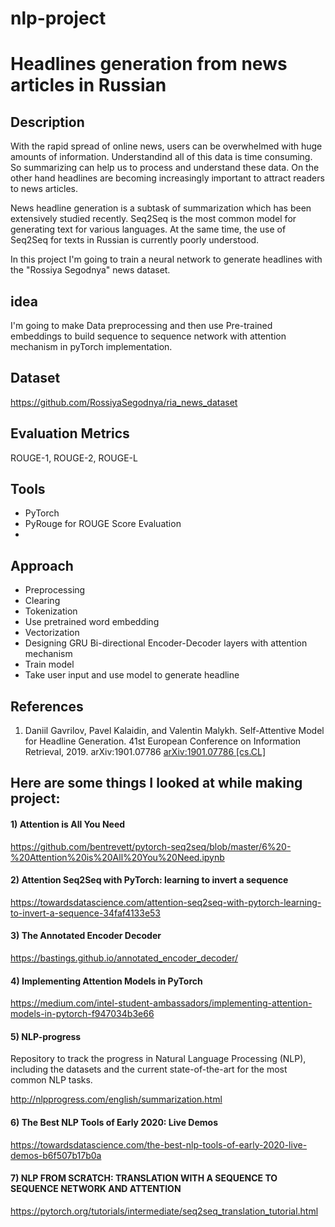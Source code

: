 # nlp-project
# Headlines generation from news articles in Russian

## Description
With the rapid spread of online news, users can be overwhelmed with huge amounts of information. Understandind all of this data is time consuming. So summarizing can help us to process and understand these data. On the other hand headlines are becoming increasingly important to attract readers to news articles.

News headline generation is a subtask of summarization which has been extensively studied recently.
Seq2Seq is the most common model for generating text for various languages. At the same time, the use of Seq2Seq for texts in Russian is currently poorly understood.

In this project I'm going to train a neural network to generate headlines with the "Rossiya Segodnya" news dataset.

## idea
I'm going to make Data preprocessing and then use Pre-trained embeddings to build sequence to sequence network with  attention mechanism in pyTorch implementation.

## Dataset
https://github.com/RossiyaSegodnya/ria_news_dataset
##  Evaluation Metrics 
ROUGE-1, ROUGE-2, ROUGE-L
## Tools
- PyTorch
- PyRouge for ROUGE Score Evaluation
- 

## Approach
- Preprocessing
 - Clearing
 - Tokenization
 - Use pretrained word embedding
 - Vectorization
- Designing GRU Bi-directional Encoder-Decoder layers with attention mechanism
- Train model
- Take user input and use model to generate headline


## References
1. Daniil Gavrilov, Pavel Kalaidin, and Valentin Malykh. Self-Attentive Model for Headline Generation. 41st European Conference on Information Retrieval, 2019. arXiv:1901.07786 [ arXiv:1901.07786 [cs.CL]](https://arxiv.org/abs/1901.07786)




## Here are some things I looked at while making project:
#### 1) Attention is All You Need 
https://github.com/bentrevett/pytorch-seq2seq/blob/master/6%20-%20Attention%20is%20All%20You%20Need.ipynb

#### 2) Attention Seq2Seq with PyTorch: learning to invert a sequence 
https://towardsdatascience.com/attention-seq2seq-with-pytorch-learning-to-invert-a-sequence-34faf4133e53

#### 3) The Annotated Encoder Decoder 
https://bastings.github.io/annotated_encoder_decoder/

#### 4) Implementing Attention Models in PyTorch 
https://medium.com/intel-student-ambassadors/implementing-attention-models-in-pytorch-f947034b3e66


#### 5) NLP-progress
Repository to track the progress in Natural Language Processing (NLP), including the datasets and the current state-of-the-art for the most common NLP tasks.

http://nlpprogress.com/english/summarization.html

#### 6) The Best NLP Tools of Early 2020: Live Demos
https://towardsdatascience.com/the-best-nlp-tools-of-early-2020-live-demos-b6f507b17b0a

#### 7) NLP FROM SCRATCH: TRANSLATION WITH A SEQUENCE TO SEQUENCE NETWORK AND ATTENTION
https://pytorch.org/tutorials/intermediate/seq2seq_translation_tutorial.html